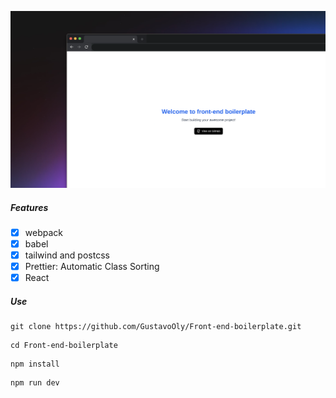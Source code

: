 ![](./public/img.png)

##### Features

- [x] webpack
- [x] babel
- [x] tailwind and postcss
- [x] Prettier: Automatic Class Sorting
- [x] React

##### Use

```shell
git clone https://github.com/GustavoOly/Front-end-boilerplate.git
```

```shell
cd Front-end-boilerplate
```

```shell
npm install
```

```
npm run dev
```
